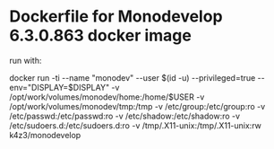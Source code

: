 # Dockerfile for Monodevelop 6.3.0.863 docker image

run with:

 docker run -ti --name "monodev" --user $(id -u) --privileged=true --env="DISPLAY=$DISPLAY" -v /opt/work/volumes/monodev/home:/home/$USER -v /opt/work/volumes/monodev/tmp:/tmp -v /etc/group:/etc/group:ro -v /etc/passwd:/etc/passwd:ro -v /etc/shadow:/etc/shadow:ro -v /etc/sudoers.d:/etc/sudoers.d:ro -v /tmp/.X11-unix:/tmp/.X11-unix:rw k4z3/monodevelop